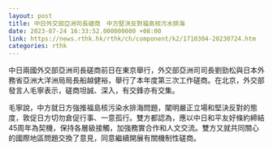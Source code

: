 ```yaml
---
layout: post
title: 中日外交部亞洲司長磋商　中方堅決反對福島核污水排海
date: 2023-07-24 16:33:52.000000000 +08:00
link: https://news.rthk.hk/rthk/ch/component/k2/1710304-20230724.htm
categories: rthk
---
```


中日兩國外交部亞洲司長磋商前日在東京舉行，外交部亞洲司司長劉勁松與日本外務省亞洲大洋洲局局長船越健裕，舉行了本年度第三次工作磋商。在北京，外交部發言人毛寧表示，磋商坦誠、深入，有交鋒亦有交集。

毛寧說，中方就日方強推福島核污染水排海問題，闡明嚴正立場和堅決反對的態度，敦促日方切勿倉促行事、一意孤行。雙方都認為，應以中日和平友好條約締結45周年為契機，保持各層級接觸，加強務實合作和人文交流。雙方又就共同關心的國際地區問題交換了意見，同意繼續開展有關機制性磋商。
